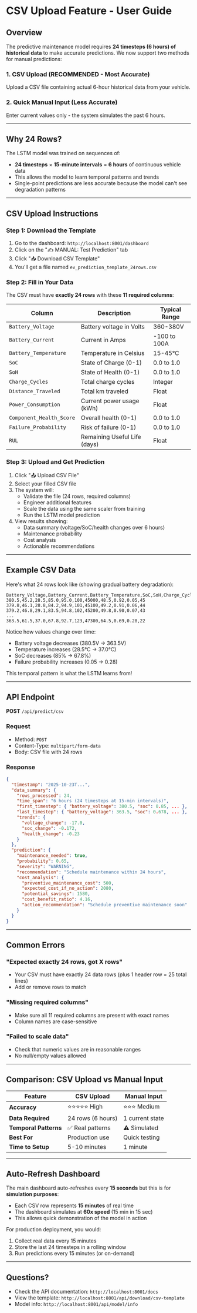# CSV Upload Feature - User Guide

## Overview
The predictive maintenance model requires **24 timesteps (6 hours) of historical data** to make accurate predictions. We now support two methods for manual predictions:

### 1. **CSV Upload (RECOMMENDED - Most Accurate)**
Upload a CSV file containing actual 6-hour historical data from your vehicle.

### 2. **Quick Manual Input (Less Accurate)**
Enter current values only - the system simulates the past 6 hours.

---

## Why 24 Rows?

The LSTM model was trained on sequences of:
- **24 timesteps** × **15-minute intervals** = **6 hours** of continuous vehicle data
- This allows the model to learn temporal patterns and trends
- Single-point predictions are less accurate because the model can't see degradation patterns

---

## CSV Upload Instructions

### Step 1: Download the Template
1. Go to the dashboard: `http://localhost:8001/dashboard`
2. Click on the "✍️ MANUAL: Test Prediction" tab
3. Click "📥 Download CSV Template"
4. You'll get a file named `ev_prediction_template_24rows.csv`

### Step 2: Fill in Your Data
The CSV must have **exactly 24 rows** with these **11 required columns**:

| Column | Description | Typical Range |
|--------|-------------|---------------|
| `Battery_Voltage` | Battery voltage in Volts | 360-380V |
| `Battery_Current` | Current in Amps | -100 to 100A |
| `Battery_Temperature` | Temperature in Celsius | 15-45°C |
| `SoC` | State of Charge (0-1) | 0.0 to 1.0 |
| `SoH` | State of Health (0-1) | 0.0 to 1.0 |
| `Charge_Cycles` | Total charge cycles | Integer |
| `Distance_Traveled` | Total km traveled | Float |
| `Power_Consumption` | Current power usage (kWh) | Float |
| `Component_Health_Score` | Overall health (0-1) | 0.0 to 1.0 |
| `Failure_Probability` | Risk of failure (0-1) | 0.0 to 1.0 |
| `RUL` | Remaining Useful Life (days) | Float |

### Step 3: Upload and Get Prediction
1. Click "📤 Upload CSV File"
2. Select your filled CSV file
3. The system will:
   - Validate the file (24 rows, required columns)
   - Engineer additional features
   - Scale the data using the same scaler from training
   - Run the LSTM model prediction
4. View results showing:
   - Data summary (voltage/SoC/health changes over 6 hours)
   - Maintenance probability
   - Cost analysis
   - Actionable recommendations

---

## Example CSV Data

Here's what 24 rows look like (showing gradual battery degradation):

```csv
Battery_Voltage,Battery_Current,Battery_Temperature,SoC,SoH,Charge_Cycles,Distance_Traveled,Power_Consumption,Component_Health_Score,Failure_Probability,RUL
380.5,45.2,28.5,85.0,95.0,100,45000,48.5,0.92,0.05,45
379.8,46.1,28.8,84.2,94.9,101,45100,49.2,0.91,0.06,44
379.2,46.8,29.1,83.5,94.8,102,45200,49.8,0.90,0.07,43
...
363.5,61.5,37.0,67.8,92.7,123,47300,64.5,0.69,0.28,22
```

Notice how values change over time:
- Battery voltage decreases (380.5V → 363.5V)
- Temperature increases (28.5°C → 37.0°C)
- SoC decreases (85% → 67.8%)
- Failure probability increases (0.05 → 0.28)

This temporal pattern is what the LSTM learns from!

---

## API Endpoint

**POST** `/api/predict/csv`

### Request
- Method: `POST`
- Content-Type: `multipart/form-data`
- Body: CSV file with 24 rows

### Response
```json
{
  "timestamp": "2025-10-23T...",
  "data_summary": {
    "rows_processed": 24,
    "time_span": "6 hours (24 timesteps at 15-min intervals)",
    "first_timestep": { "battery_voltage": 380.5, "soc": 0.85, ... },
    "last_timestep": { "battery_voltage": 363.5, "soc": 0.678, ... },
    "trends": {
      "voltage_change": -17.0,
      "soc_change": -0.172,
      "health_change": -0.23
    }
  },
  "prediction": {
    "maintenance_needed": true,
    "probability": 0.65,
    "severity": "WARNING",
    "recommendation": "Schedule maintenance within 24 hours",
    "cost_analysis": {
      "preventive_maintenance_cost": 500,
      "expected_cost_if_no_action": 2080,
      "potential_savings": 1580,
      "cost_benefit_ratio": 4.16,
      "action_recommendation": "Schedule preventive maintenance soon"
    }
  }
}
```

---

## Common Errors

### "Expected exactly 24 rows, got X rows"
- Your CSV must have exactly 24 data rows (plus 1 header row = 25 total lines)
- Add or remove rows to match

### "Missing required columns"
- Make sure all 11 required columns are present with exact names
- Column names are case-sensitive

### "Failed to scale data"
- Check that numeric values are in reasonable ranges
- No null/empty values allowed

---

## Comparison: CSV Upload vs Manual Input

| Feature | CSV Upload | Manual Input |
|---------|-----------|--------------|
| **Accuracy** | ⭐⭐⭐⭐⭐ High | ⭐⭐⭐ Medium |
| **Data Required** | 24 rows (6 hours) | 1 current state |
| **Temporal Patterns** | ✅ Real patterns | ⚠️ Simulated |
| **Best For** | Production use | Quick testing |
| **Time to Setup** | 5-10 minutes | 1 minute |

---

## Auto-Refresh Dashboard

The main dashboard auto-refreshes every **15 seconds** but this is for **simulation purposes**:
- Each CSV row represents **15 minutes** of real time
- The dashboard simulates at **60x speed** (15 min in 15 sec)
- This allows quick demonstration of the model in action

For production deployment, you would:
1. Collect real data every 15 minutes
2. Store the last 24 timesteps in a rolling window
3. Run predictions every 15 minutes (or on-demand)

---

## Questions?

- Check the API documentation: `http://localhost:8001/docs`
- View the template: `http://localhost:8001/api/download/csv-template`
- Model info: `http://localhost:8001/api/model/info`
